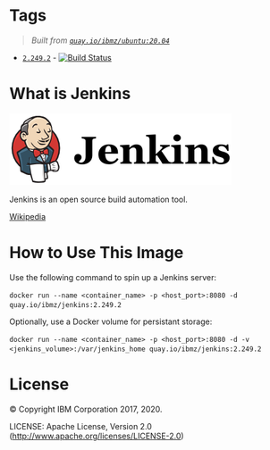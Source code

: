 # Tags
> _Built from [`quay.io/ibmz/ubuntu:20.04`](https://quay.io/repository/ibmz/ubuntu?tab=info)_
-	[`2.249.2`](https://github.com/lcarcaramo/jenkins-server/blob/main/2/ubuntu/Dockerfile) - [![Build Status](https://travis-ci.com/lcarcaramo/jenkins-server.svg?branch=main)](https://travis-ci.com/lcarcaramo/jenkins-server)

# What is Jenkins

![Jenkins Logo](https://raw.githubusercontent.com/docker-library/docs/3ab4dafb41dd0e959ff9322b3c50af2519af6d85/jenkins/logo.png)

Jenkins is an open source build automation tool.

[Wikipedia](https://en.wikipedia.org/wiki/Jenkins_(software))

# How to Use This Image

Use the following command to spin up a Jenkins server:

`docker run --name <container_name> -p <host_port>:8080 -d quay.io/ibmz/jenkins:2.249.2`

Optionally, use a Docker volume for persistant storage:

`docker run --name <container_name> -p <host_port>:8080 -d -v <jenkins_volume>:/var/jenkins_home quay.io/ibmz/jenkins:2.249.2`

# License

© Copyright IBM Corporation 2017, 2020.

LICENSE: Apache License, Version 2.0 (http://www.apache.org/licenses/LICENSE-2.0)
